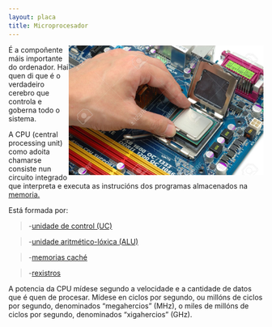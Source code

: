 ```yaml
---
layout: placa
title: Microprocesador
---
```


<img style="float: right;" alt="microprocesador" src="/imaxes/micro.jpg" height="256px">

É a compoñente máis importante do ordenador. Hai quen di que é o verdadeiro  cerebro que controla e goberna todo o sistema.

 A CPU (central processing unit) como adoita chamarse consiste nun circuito integrado que interpreta e executa as instrucións dos programas almacenados na [memoria. ]({{site.url}}/placa/09RAM)

Está formada por:

> -[unidade de control (UC)]({{site.url}}/placa/04UC)

> -[unidade aritmético-lóxica (ALU)]({{site.url}}/placa/03ALU)

> -[memorias caché]({{site.url}}/placa/08cache)

> -[rexistros]({{site.url}}/placa/10rexistros)

A potencia da CPU mídese segundo a velocidade e a cantidade de datos que é quen de procesar. Mídese en ciclos por segundo, ou millóns de ciclos por segundo, denominados “megahercios” (MHz), o miles de millóns de ciclos por segundo, denominados “xigahercios” (GHz).
